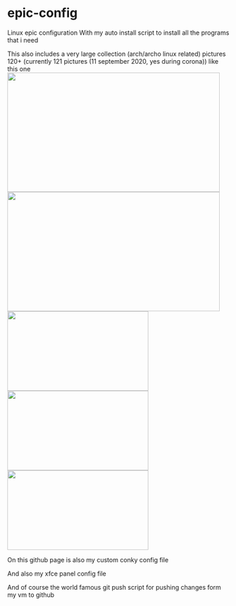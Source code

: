 # epic-config
Linux epic configuration
With my auto install script to install all the programs that i need

This also includes a very large collection (arch/archo linux related) pictures 120+ (currently 121 pictures (11 september 2020, yes during corona))
like this one<br>
<img src="https://github.com/101br03k/linux-config/blob/master/images/180713.jpg" width="482" height="270">
<img src="https://github.com/101br03k/linux-config/blob/master/images/180675.jpg" width="482" height="270">
<img src="https://github.com/101br03k/linux-config/blob/master/images/180683.jpg" width="320" height="180">
<img src="https://github.com/101br03k/linux-config/blob/master/images/180678.jpg" width="320" height="180">
<img src="https://github.com/101br03k/linux-config/blob/master/images/180690.jpg" width="320" height="180">

On this github page is also my custom conky config file

And also my xfce panel config file

And of course the world famous git push script for pushing changes form my vm to github
